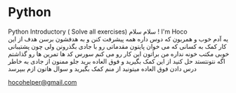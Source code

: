 # Python 
Python Introductory ( Solve all exercises)
سلام سلام !
I'm Hoco  
یه آدم خوب و همربون که دوس داره همه پیشرفت کنن و به هدفشون برسن
هدف از این کار کمک به کسانی که می خوان پایتون مقدماتی رو با جادی بگذرونن ولی چون پشتیبانی خوبی مکتب خونه نداره من براتون این کار رو می کنم سورس کد ها تمرین ها رو گذاشتم اگه نتونتستد حل کنید از این کمک بگیرید و فوق العاده برید جلو 
 ممنون از جادی به خاطر درس دادن فوق العاده
میتونید از منم کمک بگیرید و سوال هاتون ازم ببپرسد 

hocohelper@gmail.com
